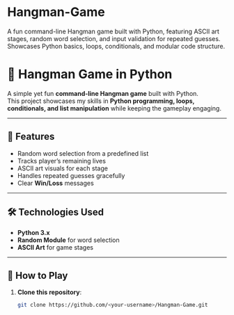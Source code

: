 # Hangman-Game
A fun command-line Hangman game built with Python, featuring ASCII art stages, random word selection, and input validation for repeated guesses. Showcases Python basics, loops, conditionals, and modular code structure.

# 🎯 Hangman Game in Python

A simple yet fun **command-line Hangman game** built with Python.  
This project showcases my skills in **Python programming, loops, conditionals, and list manipulation** while keeping the gameplay engaging.

---

## 📌 Features
- Random word selection from a predefined list
- Tracks player’s remaining lives
- ASCII art visuals for each stage
- Handles repeated guesses gracefully
- Clear **Win/Loss** messages

---

## 🛠 Technologies Used
- **Python 3.x**
- **Random Module** for word selection
- **ASCII Art** for game stages

---

## 🚀 How to Play
1. **Clone this repository**:
   ```bash
   git clone https://github.com/<your-username>/Hangman-Game.git

